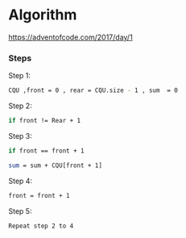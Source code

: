 # Algorithm 

https://adventofcode.com/2017/day/1

### Steps

Step 1:
```sh
CQU ,front = 0 , rear = CQU.size - 1 , sum  = 0
```

Step 2:
```sh
if front != Rear + 1
```

Step 3:
```sh
if front == front + 1
```
```sh
sum = sum + CQU[front + 1]
```
Step 4:
```sh
front = front + 1
```
Step 5:
```sh
Repeat step 2 to 4
